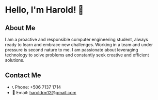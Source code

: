 # Hello, I'm Harold! 👋

## About Me

I am a proactive and responsible computer engineering student, always ready to learn and embrace new challenges. Working in a team and under pressure is second nature to me. I am passionate about leveraging technology to solve problems and constantly seek creative and efficient solutions.

## Contact Me

- 📞 Phone: +506 7137 1714
- 📧 Email: haroldrm12@gmail.com
